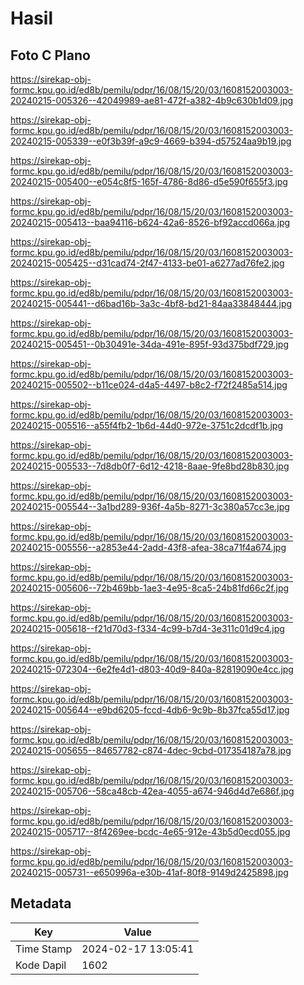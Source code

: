 # Hasil

## Foto C Plano

https://sirekap-obj-formc.kpu.go.id/ed8b/pemilu/pdpr/16/08/15/20/03/1608152003003-20240215-005326--42049989-ae81-472f-a382-4b9c630b1d09.jpg

https://sirekap-obj-formc.kpu.go.id/ed8b/pemilu/pdpr/16/08/15/20/03/1608152003003-20240215-005339--e0f3b39f-a9c9-4669-b394-d57524aa9b19.jpg

https://sirekap-obj-formc.kpu.go.id/ed8b/pemilu/pdpr/16/08/15/20/03/1608152003003-20240215-005400--e054c8f5-165f-4786-8d86-d5e590f655f3.jpg

https://sirekap-obj-formc.kpu.go.id/ed8b/pemilu/pdpr/16/08/15/20/03/1608152003003-20240215-005413--baa94116-b624-42a6-8526-bf92accd066a.jpg

https://sirekap-obj-formc.kpu.go.id/ed8b/pemilu/pdpr/16/08/15/20/03/1608152003003-20240215-005425--d31cad74-2f47-4133-be01-a6277ad76fe2.jpg

https://sirekap-obj-formc.kpu.go.id/ed8b/pemilu/pdpr/16/08/15/20/03/1608152003003-20240215-005441--d6bad16b-3a3c-4bf8-bd21-84aa33848444.jpg

https://sirekap-obj-formc.kpu.go.id/ed8b/pemilu/pdpr/16/08/15/20/03/1608152003003-20240215-005451--0b30491e-34da-491e-895f-93d375bdf729.jpg

https://sirekap-obj-formc.kpu.go.id/ed8b/pemilu/pdpr/16/08/15/20/03/1608152003003-20240215-005502--b11ce024-d4a5-4497-b8c2-f72f2485a514.jpg

https://sirekap-obj-formc.kpu.go.id/ed8b/pemilu/pdpr/16/08/15/20/03/1608152003003-20240215-005516--a55f4fb2-1b6d-44d0-972e-3751c2dcdf1b.jpg

https://sirekap-obj-formc.kpu.go.id/ed8b/pemilu/pdpr/16/08/15/20/03/1608152003003-20240215-005533--7d8db0f7-6d12-4218-8aae-9fe8bd28b830.jpg

https://sirekap-obj-formc.kpu.go.id/ed8b/pemilu/pdpr/16/08/15/20/03/1608152003003-20240215-005544--3a1bd289-936f-4a5b-8271-3c380a57cc3e.jpg

https://sirekap-obj-formc.kpu.go.id/ed8b/pemilu/pdpr/16/08/15/20/03/1608152003003-20240215-005556--a2853e44-2add-43f8-afea-38ca71f4a674.jpg

https://sirekap-obj-formc.kpu.go.id/ed8b/pemilu/pdpr/16/08/15/20/03/1608152003003-20240215-005606--72b469bb-1ae3-4e95-8ca5-24b81fd66c2f.jpg

https://sirekap-obj-formc.kpu.go.id/ed8b/pemilu/pdpr/16/08/15/20/03/1608152003003-20240215-005618--f21d70d3-f334-4c99-b7d4-3e311c01d9c4.jpg

https://sirekap-obj-formc.kpu.go.id/ed8b/pemilu/pdpr/16/08/15/20/03/1608152003003-20240215-072304--6e2fe4d1-d803-40d9-840a-82819090e4cc.jpg

https://sirekap-obj-formc.kpu.go.id/ed8b/pemilu/pdpr/16/08/15/20/03/1608152003003-20240215-005644--e9bd6205-fccd-4db6-9c9b-8b37fca55d17.jpg

https://sirekap-obj-formc.kpu.go.id/ed8b/pemilu/pdpr/16/08/15/20/03/1608152003003-20240215-005655--84657782-c874-4dec-9cbd-017354187a78.jpg

https://sirekap-obj-formc.kpu.go.id/ed8b/pemilu/pdpr/16/08/15/20/03/1608152003003-20240215-005706--58ca48cb-42ea-4055-a674-946d4d7e686f.jpg

https://sirekap-obj-formc.kpu.go.id/ed8b/pemilu/pdpr/16/08/15/20/03/1608152003003-20240215-005717--8f4269ee-bcdc-4e65-912e-43b5d0ecd055.jpg

https://sirekap-obj-formc.kpu.go.id/ed8b/pemilu/pdpr/16/08/15/20/03/1608152003003-20240215-005731--e650996a-e30b-41af-80f8-9149d2425898.jpg


## Metadata

| Key        | Value               |
| ---------- | ------------------- |
| Time Stamp | 2024-02-17 13:05:41 |
| Kode Dapil | 1602                |



